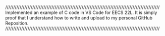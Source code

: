 /////////////////////////////////////////////////////////////////////////////////////////////////
Implemented an example of C code in VS Code for EECS 22L.
It is simply proof that I understand how to write and upload 
to my personal GitHub Reposition.
/////////////////////////////////////////////////////////////////////////////////////////////////
